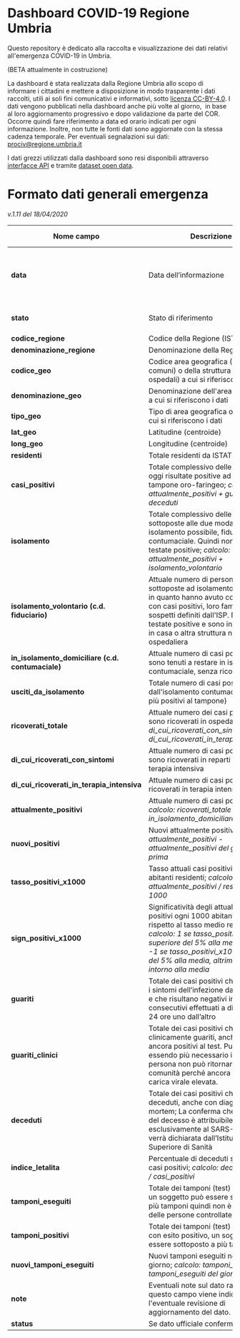 # Dashboard COVID-19 Regione Umbria

Questo repository è dedicato alla raccolta e visualizzazione dei dati relativi all'emergenza COVID-19 in Umbria.

(BETA attualmente in costruzione)

La dashboard è stata realizzata dalla Regione Umbria allo scopo di informare i cittadini e mettere a disposizione in modo trasparente i dati raccolti, utili ai soli fini comunicativi e informativi, sotto [licenza CC-BY-4.0](https://creativecommons.org/licenses/by/4.0/deed.it).
I dati vengono pubblicati nella dashboard anche più volte al giorno,  in base al loro aggiornamento progressivo e dopo validazione da parte del COR. Occorre quindi fare riferimento a data ed orario indicati per ogni informazione. Inoltre, non tutte le fonti dati sono aggiornate con la stessa cadenza temporale. Per eventuali segnalazioni sui dati: [prociv@regione.umbria.it](mailto:prociv@regione.umbria.it)

I dati grezzi utilizzati dalla dashboard sono resi disponibili attraverso [interfacce API](https://apistore.regione.umbria.it/store/apis/info?name=COVID-19&version=1.0.0&provider=admin&tag=Agenda%20digitale-group) e tramite [dataset open data](http://dati.umbria.it/group/protezione-civile).

# Formato dati generali emergenza

_v.1.11 del 18/04/2020_

| Nome campo                  | Descrizione                       | Equivalente campo nazionale                  | Formato                       | Esempio             |
|-----------------------------|-----------------------------------|----------------------------------------|-------------------------------|---------------------|
| **data**                        | Data dell’informazione            | data                                   | YYYY-MM-DD HH:MM:SS (ISO 8601) Ora italiana | 2020-03-05 12:15:45 |
| **stato**                       | Stato di riferimento              | stato                                  | XYZ (ISO 3166-1 alpha-3)      | ITA                 |
| **codice_regione**              | Codice della Regione (ISTAT) | codice_regione                        | Numero    | 10                  |
| **denominazione_regione**              | Denominazione della Regione |denominazione_regione         | Testo                        | Umbria                  |
| **codice_geo**              | Codice area geografica (ISTAT per i comuni) o della struttura (ad es. ospedali) a cui si riferiscono i dati |         | Numero                        | 55004                  |
| **denominazione_geo**       | Denominazione dell'area o struttura a cui si riferiscono i dati       |                                                   | Testo                         | Amelia             |
| **tipo_geo**              | Tipo di area geografica o struttura a cui si riferiscono i dati |         | Testo                        | Comune                  |
| **lat_geo**                         | Latitudine (centroide)            | lat                               | WGS84                         | 42.6589177          |
| **long_geo**                        | Longitudine (centroide)           | long                              | WGS84                         | 13.70439971         |
| **residenti**                 | Totale residenti da ISTAT 2019              |                       | Numero                        | 11819                   |
| **casi_positivi**                 | Totale complessivo delle persone ad oggi risultate positive ad almeno un tampone oro-faringeo; _calcolo: attualmente_positivi + guariti + deceduti_              | totale_casi         | Numero                        | 3                   |
| **isolamento**      | Totale complessivo delle persone sottoposte alle due modalità di isolamento possibile, fiduciario o contumaciale. Quindi non per forza testate positive; _calcolo: attualmente_positivi + isolamento_volontario_ |                        | Numero                        | 3                   |
| **isolamento_volontario (c.d. fiduciario)**      | Attuale numero di persone sottoposte ad isolamento fiduciario in quanto hanno avuto contatti stretti con casi positivi, loro familiari o casi sospetti definiti dall'ISP. Non sono testate positive e sono in isolamento in casa o altra struttura non ospedaliera |                        | Numero                        | 3                   |
| **in_isolamento_domiciliare (c.d. contumaciale)**      | Attuale numero di casi positivi che sono tenuti a restare in isolamento contumaciale, senza ricovero | isolamento_domiciliare                       | Numero                        | 3                   |
| **usciti_da_isolamento**      | Totale numero di casi positivi usciti dall'isolamento contumaciale (non più positivi al tampone) |                        | Numero                        | 3                   |
| **ricoverati_totale**        | Attuale numero dei casi positivi che sono ricoverati in ospedale; _calcolo: di_cui_ricoverati_con_sintomi + di_cui_ricoverati_in_terapia_intensiva_              | totale_ospedalizzati            | Numero                        | 3                   |
| **di_cui_ricoverati_con_sintomi**      | Attuale numero di casi positivi che sono ricoverati in reparti diversi dalla terapia intensiva | ricoverati_con_sintomi    | Numero                        | 3                   |
| **di_cui_ricoverati_in_terapia_intensiva**           | Attuale numero di casi positivi ricoverati in terapia intensiva   | terapia_intensiva                         | Numero                        | 3                   |
| **attualmente_positivi** | Attuale numero di casi positivi; _calcolo: ricoverati_totale + in_isolamento_domiciliare_      | totale_positivi  | Numero                        | 3                   |
| **nuovi_positivi**  | Nuovi attualmente positivi; _calcolo: attualmente_positivi - attualmente_positivi del giorno prima_       | nuovi_positivi  | Numero                        | 3                   |
| **tasso_positivi_x1000** | Tasso attuali casi positivi ogni 1000 abitanti residenti; _calcolo: attualmente_positivi / residenti * 1000_  |   | Numero                        | 0,85                   |
| **sign_positivi_x1000**  | Significatività degli attuali casi positivi ogni 1000 abitanti residenti rispetto al tasso medio regionale; _calcolo: 1 se tasso_positivi_x1000 superiore del 5% alla media, oppure -1 se tasso_positivi_x1000 inferiore del 5% alla media, altrimenti 0 se intorno alla media_  |   | Numero                        | 1                   |
| **guariti**              | Totale dei casi positivi che risolvono i sintomi dell’infezione da Covid-19 e che risultano negativi in due test consecutivi effettuati a distanza di 24 ore uno dall’altro           | dimessi_guariti                            | Numero                        | 3                   |
| **guariti_clinici**      | Totale dei casi positivi che risultano clinicamente guariti, anche se ancora positivi al test. Pur non essendo più necessario il ricovero, la persona non può ritornare alla vita di comunità perché ancora con una carica virale elevata.      |                             | Numero                        | 3                   |
| **deceduti**             | Totale dei casi positivi che sono deceduti, anche con diagnosi post-mortem; La conferma che la causa del decesso è attribuibile esclusivamente al SARS-CoV-2 verrà dichiarata dall’Istituto Superiore di Sanità | deceduti                                  | Numero                        | 3                   |
| **indice_letalita**      | Percentuale di deceduti sul totale dei casi positivi; _calcolo: deceduti * 100 / casi_positivi_ |                                   | Numero                        | 3                   |
| **tamponi_eseguiti**     | Totale dei tamponi (test) effettuati, un soggetto può essere sottoposto a più tamponi quindi non è indicativo delle persone controllate       | tamponi                        | Numero                        | 3                   |
| **tamponi_positivi**     | Totale dei tamponi (test) effettuati con esito positivo, un soggetto può essere sottoposto a più tamponi       |                         | Numero                        | 3                   |
| **nuovi_tamponi_eseguiti** | Nuovi tamponi eseguiti nel singolo giorno; _calcolo: tamponi_eseguiti - tamponi_eseguiti del giorno prima_       |                         | Numero                        | 3                   |
| **note**                 | Eventuali note sul dato raccolto. In questo campo viene indicata anche l'eventuale revisione di aggiornamento del dato.       |                         | Testo                        | XYZ                   |
| **status**               | Se dato ufficiale confermato = "pub"       |                         | Testo                        | pub                   |
